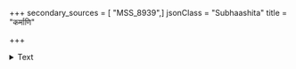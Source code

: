 +++
secondary_sources = [ "MSS_8939",]
jsonClass = "Subhaashita"
title = "कर्माणि"

+++

<details><summary>Text</summary>

कर्माणि जन्मान्तरसंचितानि महान्ति विज्ञानमहाहुताशे।  
सर्वाणि दग्धानि भवन्ति सद्यो महानलस्यास्ति किमार्द्रभावः॥
</details>
